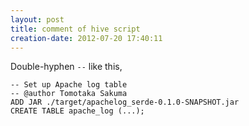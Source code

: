 ```yaml
---
layout: post
title: comment of hive script
creation-date: 2012-07-20 17:40:11
---
```


Double-hyphen <code>--</code> like this,

    -- Set up Apache log table
    -- @author Tomotaka Sakuma
    ADD JAR ./target/apachelog_serde-0.1.0-SNAPSHOT.jar
    CREATE TABLE apache_log (...);

